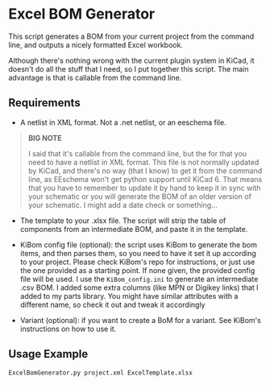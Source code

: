 # Excel BOM Generator

This script generates a BOM from your current project from the command line, and outputs a nicely formatted Excel workbook.

Although there's nothing wrong with the current plugin system in KiCad, it doesn't do all the stuff that I need, so I put together this script. The main advantage is that is callable from the command line.

## Requirements

* A netlist in XML format. Not a .net netlist, or an eeschema file.

> **BIG NOTE**
>
> I said that it's callable from the command line, but the for that you need to have a netlist in XML format. This file is not normally updated by KiCad, and there's no way (that I know) to get it from the command line, as EEschema won't get python support until KiCad 6. That means that you have to remember to update it by hand to keep it in sync with your schematic or you will generate the BOM of an older version of your schematic. I might add a date check or something...

* The template to your .xlsx file. The script will strip the table of components from an intermediate BOM, and paste it in the template.

* KiBom config file (optional): the script uses KiBom to generate the bom items, and then parses them, so you need to have it set it up according to your project. Please check KiBom's repo for instructions, or just use the one provided as a starting point. If none given, the provided config file will be used.
I use the `KiBom_config.ini` to generate an intermediate .csv BOM. I added some extra columns (like MPN or Digikey links) that I added to my parts library. You might have similar attributes with a different name, so check it out and tweak it accordingly

* Variant (optional): if you want to create a BoM for a variant. See KiBom's instructions on how to use it.

## Usage Example

```
ExcelBomGenerator.py project.xml ExcelTemplate.xlsx
```